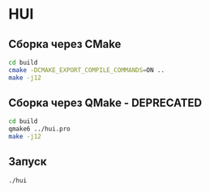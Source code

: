 # HUI

## Сборка через CMake


```bash
cd build
cmake -DCMAKE_EXPORT_COMPILE_COMMANDS=ON ..
make -j12
```
## Сборка через QMake - DEPRECATED

```bash
cd build 
qmake6 ../hui.pro
make -j12
```

## Запуск
```bash
./hui
```
